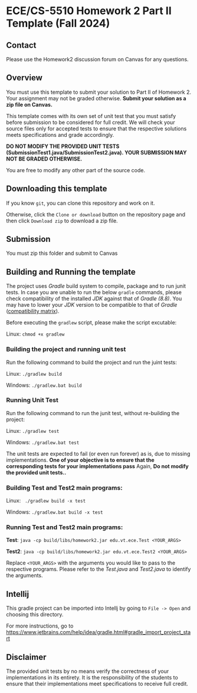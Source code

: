 # ECE/CS-5510 Homework 2 Part II Template (Fall 2024)

## Contact

Please use the Homework2 discussion forum on Canvas for any questions.

## Overview

You must use this template to submit your solution to Part II of Homework 2. 
Your assignment may not be graded otherwise. 
**Submit your solution as a zip file on Canvas.** 

This template comes with its own set of unit test that you must satisfy before submission to be considered for full credit. 
We will check your source files only for accepted tests to ensure that the respective solutions meets specifications and grade accordingly.

**DO NOT MODIFY THE PROVIDED UNIT TESTS (SubmissionTest1.java/SubmissionTest2.java). YOUR SUBMISSION MAY NOT BE GRADED OTHERWISE.** 

You are free to modify any other part of the source code.

## Downloading this template

If you know `git`, you can clone this repository and work on it.

Otherwise, click the `Clone or download` button on the repository page and then click `Download zip` to download a zip file.   

## Submission

You must zip this folder and submit to Canvas

## Building and Running the template

The project uses _Gradle_ build system to compile, package and to run junit tests. In case you are unable to run the below `gradle` commands, please check compatibility of the installed _JDK_ against that of _Gradle (8.8)_. You may have to lower your _JDK_ version to be compatible to that of _Gradle_ ([compatibility matrix](https://docs.gradle.org/current/userguide/compatibility.html)).

Before executing the `gradlew` script, please make the script excutable:

Linux: `chmod +x gradlew`

### Building the project and running unit test

Run the following command to build the project and run the juint tests:

Linux: `./gradlew build`

Windows: `./gradlew.bat build`

### Running Unit Test

Run the following command to run the junit test, without re-building the project:

Linux: `./gradlew test`

Windows: `./gradlew.bat test`

The unit tests are expected to fail (or even run forever) as is, due to missing implementations. 
**One of your objective is to ensure that the corresponding tests for your implementations pass**
Again, **Do not modify the provided unit tests..** 

### Building Test and Test2 main programs:

Linux: ` ./gradlew build -x test`

Windows: `./gradlew.bat build -x test`

### Running Test and Test2 main programs:

__Test__:
`java -cp build/libs/homework2.jar edu.vt.ece.Test <YOUR_ARGS>`

__Test2__:
`java -cp build/libs/homework2.jar edu.vt.ece.Test2 <YOUR_ARGS>`

Replace `<YOUR_ARGS>` with the arguments you would like to pass to the respective programs. Please refer to the _Test.java_ and _Test2.java_ to identify the arguments.

## Intellij

This gradle project can be imported into Intellj by going to `File -> Open` and choosing this directory.

For more instructions, go to https://www.jetbrains.com/help/idea/gradle.html#gradle_import_project_start

## Disclaimer

The provided unit tests by no means verify the correctness of your implementations in its entirety. 
It is the responsibility of the students to ensure that their implementations meet specifications to receive full credit.
